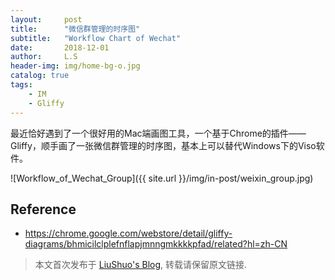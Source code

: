 ```yaml
---
layout:     post
title:      "微信群管理的时序图"
subtitle:   "Workflow Chart of Wechat"
date:       2018-12-01
author:     L.S
header-img: img/home-bg-o.jpg
catalog: true
tags:
    - IM
    - Gliffy
---
```

    
最近恰好遇到了一个很好用的Mac端画图工具，一个基于Chrome的插件——Gliffy，顺手画了一张微信群管理的时序图，基本上可以替代Windows下的Viso软件。

![Workflow_of_Wechat_Group]({{ site.url }}/img/in-post/weixin_group.jpg)

## Reference
- https://chrome.google.com/webstore/detail/gliffy-diagrams/bhmicilclplefnflapjmnngmkkkkpfad/related?hl=zh-CN


> 本文首次发布于 [LiuShuo's Blog](https://liushuo.me), 
转载请保留原文链接.
